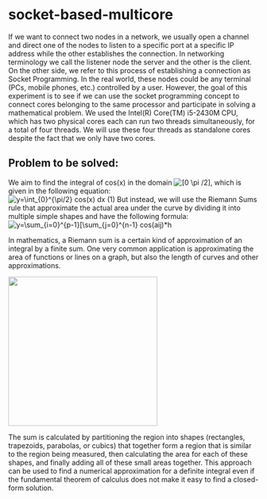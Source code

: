 # socket-based-multicore
If we want to connect two nodes in a network, we usually open a channel and direct one of the nodes to listen to a specific port at a specific IP address while the other establishes the connection.  In networking terminology we call the listener node the server and the other is the client. On the other side, we refer to this process of establishing a connection as Socket Programming. 
In the real world, these nodes could be any terminal (PCs, mobile phones, etc.) controlled by a user. However, the goal of this experiment is to see if we can use the socket programming concept to connect cores belonging to the same processor and participate in solving a mathematical problem. 
We used the Intel(R) Core(TM) i5-2430M CPU, which has two physical cores each can run two threads simultaneously, for a total of four threads. We will use these four threads as standalone cores despite the fact that we only  have two cores. 
##  Problem to be solved:
We aim to find the  integral of cos(x) in the domain <img src="https://latex.codecogs.com/svg.image?[0&space;-\pi&space;/2]" title="[0 \pi /2]" />, which is given in the following equation:<br>
<img src="https://latex.codecogs.com/svg.image?y=\int_{0}^{\pi/2}&space;cos(x)&space;dx" title="y=\int_{0}^{\pi/2} cos(x) dx" />  (1)
 But instead, we will use the Riemann Sums rule that approximate the actual area under the curve by dividing it into multiple simple shapes and have the following formula:<br>
 <img src="https://latex.codecogs.com/svg.image?y=\sum_{i=0}^{p-1}[\sum_{j=0}^{n-1}&space;cos(aij)*h" title="y=\sum_{i=0}^{p-1}[\sum_{j=0}^{n-1} cos(aij)*h" />
<p>In mathematics, a Riemann sum is a certain kind of approximation of an integral by a finite sum. One very common application is approximating the area of functions or lines on a graph, but also the length of curves and other approximations. </p>
<img src="https://upload.wikimedia.org/wikipedia/commons/2/2a/Riemann_sum_convergence.png" width="300" height="300" align="center">
<p>The sum is calculated by partitioning the region into shapes (rectangles, trapezoids, parabolas, or cubics) that together form a region that is similar to the region being measured, then calculating the area for each of these shapes, and finally adding all of these small areas together. This approach can be used to find a numerical approximation for a definite integral even if the fundamental theorem of calculus does not make it easy to find a closed-form solution.</p> 

